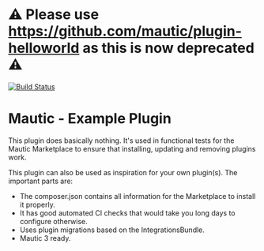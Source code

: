 # ⚠️ Please use https://github.com/mautic/plugin-helloworld as this is now deprecated ⚠️ 

[![Build Status](https://travis-ci.org/mautic/plugin-example.svg?branch=master)](https://travis-ci.org/mautic/plugin-example)

# Mautic - Example Plugin

This plugin does basically nothing. It's used in functional tests for the Mautic Marketplace to ensure that installing, updating and removing plugins work.

This plugin can also be used as inspiration for your own plugin(s). The important parts are:

- The composer.json contains all information for the Marketplace to install it properly.
- It has good automated CI checks that would take you long days to configure otherwise.
- Uses plugin migrations based on the IntegrationsBundle.
- Mautic 3 ready.
